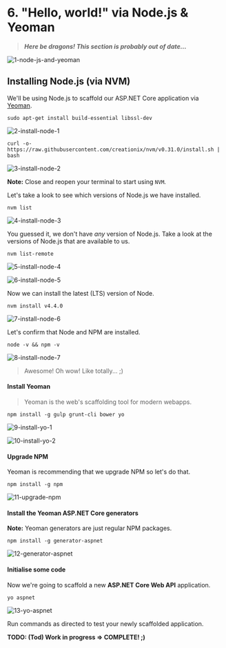 # 6. "Hello, world!" via Node.js & Yeoman

> _**Here be dragons! This section is probably out of date...**_

![1-node-js-and-yeoman](Part6/1-node-js-and-yeoman.png)

## Installing Node.js (via NVM)

We'll be using Node.js to scaffold our ASP.NET Core application via [Yeoman](http://yeoman.io/).

```
sudo apt-get install build-essential libssl-dev
```

![2-install-node-1](Part6/2-install-node-1.png)

```
curl -o- https://raw.githubusercontent.com/creationix/nvm/v0.31.0/install.sh | bash
```

![3-install-node-2](Part6/3-install-node-2.png)

__Note:__ Close and reopen your terminal to start using `NVM`.

Let's take a look to see which versions of Node.js we have installed.

```
nvm list
```

![4-install-node-3](Part6/4-install-node-3.png)

You guessed it, we don't have _any_ version of Node.js. Take a look at the versions of Node.js that are available to us.

```
nvm list-remote
```

![5-install-node-4](Part6/5-install-node-4.png)

![6-install-node-5](Part6/6-install-node-5.png)

Now we can install the latest (LTS) version of Node.

```
nvm install v4.4.0
```

![7-install-node-6](Part6/7-install-node-6.png)

Let's confirm that Node and NPM are installed.

```
node -v && npm -v
```

![8-install-node-7](Part6/8-install-node-7.png)

> Awesome! Oh wow! Like totally... ;)

#### Install Yeoman

> Yeoman is the web's scaffolding tool for modern webapps.

```
npm install -g gulp grunt-cli bower yo
```

![9-install-yo-1](Part6/9-install-yo-1.png)

![10-install-yo-2](Part6/10-install-yo-2.png)

#### Upgrade NPM

Yeoman is recommending that we upgrade NPM so let's do that.

```
npm install -g npm
```

![11-upgrade-npm](Part6/11-upgrade-npm.png)

#### Install the Yeoman ASP.NET Core generators

__Note:__ Yeoman generators are just regular NPM packages.

```
npm install -g generator-aspnet
```

![12-generator-aspnet](Part6/12-generator-aspnet.png)

#### Initialise some code

Now we're going to scaffold a new __ASP.NET Core Web API__ application.

```
yo aspnet
```

![13-yo-aspnet](Part6/13-yo-aspnet.png)

Run commands as directed to test your newly scaffolded application.

__TODO: (Tod) Work in progress => COMPLETE! ;)__
